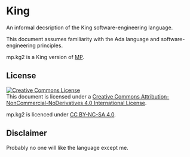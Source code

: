 # King
An informal decsription of the King software-engineering language.

This document assumes familiarity with the Ada language and software-engineering principles.

mp.kg2 is a King version of [MP](https://github.com/jrcarter/MP).

## License
<a rel="license" href="http://creativecommons.org/licenses/by-nc-nd/4.0/"><img alt="Creative Commons License" style="border-width:0" src="https://i.creativecommons.org/l/by-nc-nd/4.0/88x31.png" /></a><br />This document is licensed under a <a rel="license" href="http://creativecommons.org/licenses/by-nc-nd/4.0/">Creative Commons Attribution-NonCommercial-NoDerivatives 4.0 International License</a>.

mp.kg2 is licenced under [CC BY-NC-SA 4.0](http://creativecommons.org/licenses/by-nc-sa/4.0/).

## Disclaimer
Probably no one will like the language except me.
